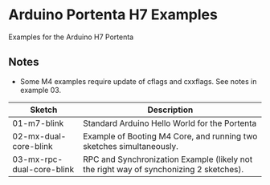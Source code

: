 # Arduino Portenta H7 Examples
Examples for the Arduino H7 Portenta


## Notes
* Some M4 examples require update of cflags and cxxflags.  See notes in example 03.

Sketch | Description
-------|------------
01-m7-blink | Standard Arduino Hello World for the Portenta
02-mx-dual-core-blink | Example of Booting M4 Core, and running two sketches simultaneously.
03-mx-rpc-dual-core-blink | RPC and Synchronization Example (likely not the right way of synchonizing 2 sketches). 
